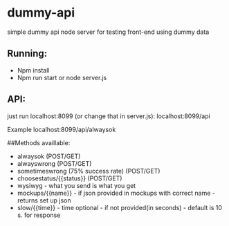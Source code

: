 # dummy-api
simple dummy api node server for testing front-end using dummy data

## Running:
* Npm install
* Npm run start or node server.js

## API:
just run localhost:8099 (or change that in server.js):
localhost:8099/api

Example
localhost:8099/api/alwaysok

##Methods availlable:
* alwaysok (POST/GET)
* alwayswrong (POST/GET)
* sometimeswrong (75% success rate) (POST/GET)
* choosestatus/{{status}} (POST/GET)
* wysiwyg - what you send is what you get
* mockups/{{name}} - if json provided in mockups with correct name - returns set up json
* slow/{{time}} - time optional - if not provided(in seconds) - default is 10 s. for response
